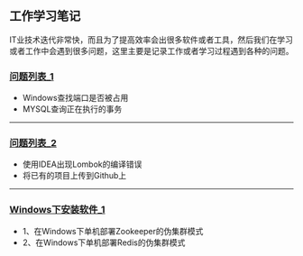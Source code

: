 ## 工作学习笔记

IT业技术迭代非常快，而且为了提高效率会出很多软件或者工具，然后我们在学习或者工作中会遇到很多问题，这里主要是记录工作或者学习过程遇到各种的问题。

### [问题列表_1](https://github.com/Panlf/WorkingNotes/blob/master/WorkProblems_1.md)
- Windows查找端口是否被占用
- MYSQL查询正在执行的事务

---

### [问题列表_2](https://github.com/Panlf/WorkingNotes/blob/master/WorkProblems_2.md)
- 使用IDEA出现Lombok的编译错误
- 将已有的项目上传到Github上

---

### [Windows下安装软件_1](https://github.com/Panlf/WorkingNotes/blob/master/InstallSoftOnWindows_1.md)
- 1、在Windows下单机部署Zookeeper的伪集群模式
- 2、在Windows下单机部署Redis的伪集群模式




